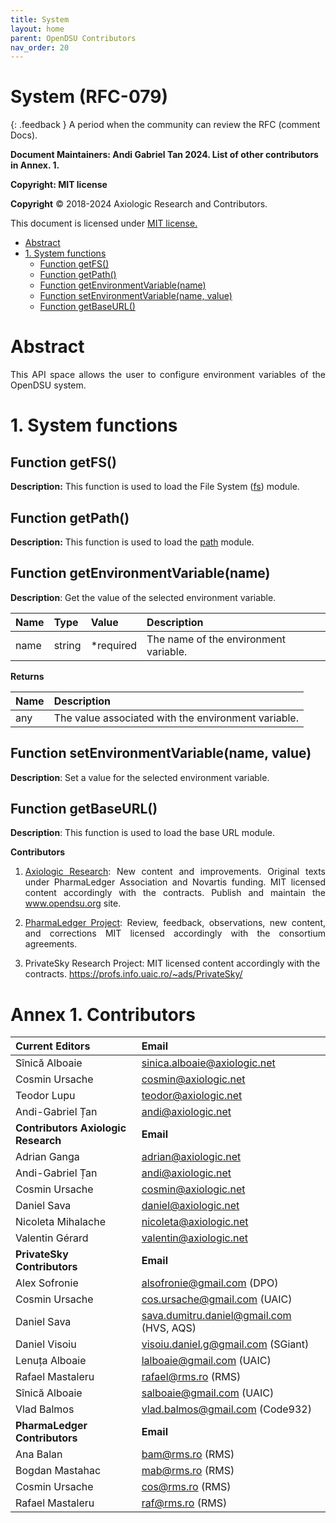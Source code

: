 ```yaml
---
title: System 
layout: home
parent: OpenDSU Contributors
nav_order: 20
---
```



# **System (RFC-079)**

{: .feedback }
A period when the community can review the RFC (comment Docs).


**Document Maintainers: Andi Gabriel Tan 2024. List of other contributors in Annex. 1.**

**Copyright: MIT license**

 **Copyright** © 2018-2024 Axiologic Research and Contributors.

This document is licensed under [MIT license.](https://en.wikipedia.org/wiki/MIT_License)

<!-- TOC -->
* [Abstract](#abstract)
* [1. System functions](#1-system-functions)
  * [Function getFS()](#function-getfs)
  * [Function getPath()](#function-getpath)
  * [Function getEnvironmentVariable(name)](#function-getenvironmentvariablename)
  * [Function setEnvironmentVariable(name, value)](#function-setenvironmentvariablename-value)
  * [Function getBaseURL()](#function-getbaseurl)
<!-- TOC -->

# **Abstract**

<p style='text-align: justify;'>This API space allows the user to configure environment variables of the OpenDSU system.</p>

# **1. System functions**

## Function getFS()

<p style='text-align: justify;'><b>Description:</b> This function is used to load the File System (<a href="https://nodejs.org/api/fs.html#fs_file_system">fs</a>) module.
</p>


## Function getPath()

<p style='text-align: justify;'><b>Description:</b> This function is used to load the <a href="https://nodejs.org/api/path.html">path</a> module.
</p>

## Function getEnvironmentVariable(name)

<p style='text-align: justify;'><b>Description</b>: Get the value of the selected environment variable.
</p>


| **Name**     | **Type**      | **Value**   | **Description**                                                                     |
|:-------------|:--------------|:------------|:------------------------------------------------------------------------------------|
| name         | string        | *required   | The name of the environment variable.                                               |


**Returns**


| **Name**                                          | **Description**                                                             |
|:--------------------------------------------------|:----------------------------------------------------------------------------|
| any                                               | The value associated with the environment variable.                         |


## Function setEnvironmentVariable(name, value)

<p style='text-align: justify;'><b>Description</b>: Set a value for the selected environment variable.
</p>

## Function getBaseURL()

<p style='text-align: justify;'><b>Description</b>: This function is used to load the base URL module.</p>





**Contributors**

1. <p style='text-align: justify;'><a href="https://www.axiologic.net/">Axiologic Research</a>: New content and improvements. Original texts under PharmaLedger Association and Novartis funding. MIT licensed content accordingly with the contracts. Publish and maintain the <a href="https://www.opendsu.org/">www.opendsu.org</a> site.

2. <p style='text-align: justify;'><a href="https://pharmaledger.org/">PharmaLedger Project</a>: Review, feedback, observations, new content, and corrections MIT licensed accordingly with the consortium agreements.

3. PrivateSky Research Project: MIT licensed content accordingly with the contracts. 
<a href="https://profs.info.uaic.ro/~ads/PrivateSky/"> https://profs.info.uaic.ro/~ads/PrivateSky/</a>



# **Annex 1. Contributors**

| **Current Editors**                  | **Email**                                |
|:-------------------------------------|:-----------------------------------------|
| Sînică Alboaie                       | sinica.alboaie@axiologic.net             |
| Cosmin Ursache                       | cosmin@axiologic.net                     |
| Teodor Lupu                          | teodor@axiologic.net                     |
| Andi-Gabriel Țan                     | andi@axiologic.net                       |
| **Contributors Axiologic Research**  | **Email**                                |
| Adrian Ganga                         | adrian@axiologic.net                     |
| Andi-Gabriel Țan                     | andi@axiologic.net                       |
| Cosmin Ursache                       | cosmin@axiologic.net                     |
| Daniel Sava                          | daniel@axiologic.net                     |
| Nicoleta Mihalache                   | nicoleta@axiologic.net                   |
| Valentin Gérard                      | valentin@axiologic.net                   |
| **PrivateSky Contributors**          | **Email**                                |
| Alex Sofronie                        | alsofronie@gmail.com (DPO)               |
| Cosmin Ursache                       | cos.ursache@gmail.com (UAIC)             |
| Daniel Sava                          | sava.dumitru.daniel@gmail.com (HVS, AQS) |
| Daniel Visoiu                        | visoiu.daniel.g@gmail.com (SGiant)       |
| Lenuța Alboaie                       | lalboaie@gmail.com (UAIC)                |
| Rafael Mastaleru                     | rafael@rms.ro (RMS)                      |
| Sînică Alboaie                       | salboaie@gmail.com (UAIC)                |
| Vlad Balmos                          | vlad.balmos@gmail.com (Code932)          |
| **PharmaLedger Contributors**        | **Email**                                |
| Ana Balan                            | bam@rms.ro (RMS)                         |
| Bogdan Mastahac                      | mab@rms.ro (RMS)                         |
| Cosmin Ursache                       | cos@rms.ro (RMS)                         |
| Rafael Mastaleru                     | raf@rms.ro (RMS)                         |

